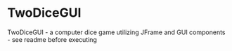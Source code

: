 # TwoDiceGUI
TwoDiceGUI - a computer dice game utilizing JFrame and GUI components - see readme before executing
